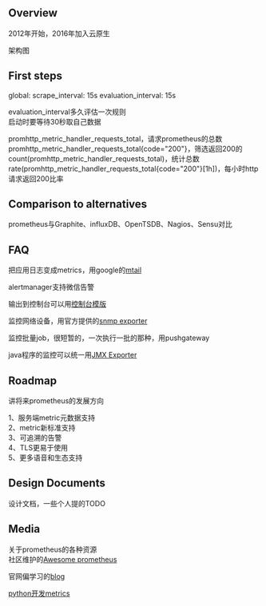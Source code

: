 ## Overview

2012年开始，2016年加入云原生

架构图

## First steps

global:
  scrape_interval:     15s
  evaluation_interval: 15s

evaluation_interval多久评估一次规则  
启动时要等待30秒取自己数据  

promhttp_metric_handler_requests_total，请求prometheus的总数  
promhttp_metric_handler_requests_total{code="200"}，筛选返回200的  
count(promhttp_metric_handler_requests_total)，统计总数  
rate(promhttp_metric_handler_requests_total{code="200"}[1h])，每小时http请求返回200比率  

## Comparison to alternatives

prometheus与Graphite、influxDB、OpenTSDB、Nagios、Sensu对比

## FAQ

把应用日志变成metrics，用google的[mtail](https://github.com/google/mtail) 

alertmanager支持微信告警  

输出到控制台可以用[控制台模版](https://prometheus.io/docs/visualization/consoles/)

监控网络设备，用官方提供的[snmp exporter](https://github.com/prometheus/snmp_exporter)

监控批量job，很短暂的，一次执行一批的那种，用pushgateway

java程序的监控可以统一用[JMX Exporter](https://github.com/prometheus/jmx_exporter)

## Roadmap

讲将来prometheus的发展方向

1、服务端metric元数据支持  
2、metric新标准支持  
3、可追溯的告警  
4、TLS更易于使用  
5、更多语音和生态支持  

## Design Documents

设计文档，一些个人提的TODO

## Media

关于prometheus的各种资源  
社区维护的[Awesome prometheus](https://github.com/roaldnefs/awesome-prometheus#tutorials)  

官网偏学习的[blog](https://prometheus.io/blog/)

[python开发metrics](https://github.com/juliusv/prometheus_workshop)